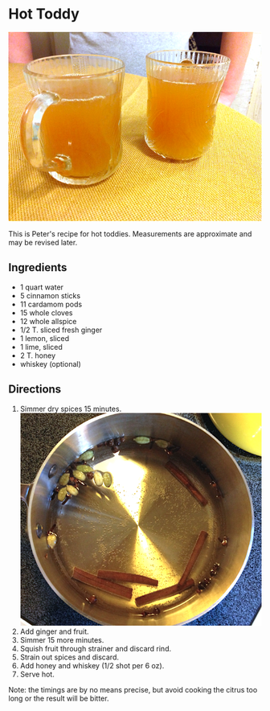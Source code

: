 [photographed]: ../indices/photographed.html

# Hot Toddy

![toddies](../images/toddies.png)

This is Peter's recipe for hot toddies. Measurements are approximate and may be revised later.

## Ingredients

* 1 quart water
* 5 cinnamon sticks
* 11 cardamom pods
* 15 whole cloves
* 12 whole allspice
* 1/2 T. sliced fresh ginger
* 1 lemon, sliced
* 1 lime, sliced
* 2 T. honey
* whiskey (optional)

## Directions

1. Simmer dry spices 15 minutes. ![simmah](../images/simmah.png)
2. Add ginger and fruit.
3. Simmer 15 more minutes.
4. Squish fruit through strainer and discard rind.
5. Strain out spices and discard.
6. Add honey and whiskey (1/2 shot per 6 oz).
7. Serve hot.

Note: the timings are by no means precise, but avoid cooking the citrus too long or the result will be bitter.
